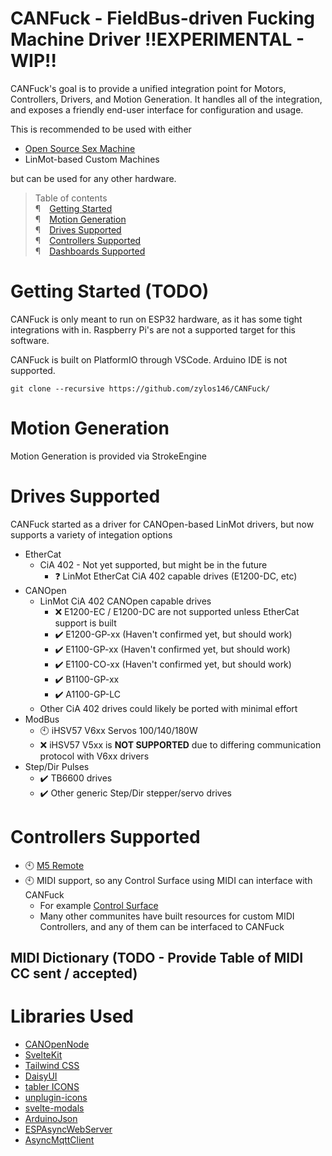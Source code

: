# CANFuck - FieldBus-driven Fucking Machine Driver !!EXPERIMENTAL - WIP!!
CANFuck's goal is to provide a unified integration point for Motors, Controllers, Drivers, and Motion Generation.
It handles all of the integration, and exposes a friendly end-user interface for configuration and usage.

This is recommended to be used with either
- [Open Source Sex Machine]()
- LinMot-based Custom Machines

but can be used for any other hardware.

> Table of contents  
> <span class="mono">¶</span>&emsp;[Getting Started](#getting-started)  
> <span class="mono">¶</span>&emsp;[Motion Generation](#motion-supported)  
> <span class="mono">¶</span>&emsp;[Drives Supported](#drives-supported)  
> <span class="mono">¶</span>&emsp;[Controllers Supported](#controllers-supported)  
> <span class="mono">¶</span>&emsp;[Dashboards Supported](#dashboards-supported)  

<a name="getting-started"></a>
# Getting Started (TODO)
CANFuck is only meant to run on ESP32 hardware, as it has some tight integrations with in.
Raspberry Pi's are not a supported target for this software.

CANFuck is built on PlatformIO through VSCode. Arduino IDE is not supported.

`git clone --recursive https://github.com/zylos146/CANFuck/`

<a name="motion-supported"></a>
# Motion Generation
Motion Generation is provided via StrokeEngine

<a name="drives-supported"></a>
# Drives Supported
CANFuck started as a driver for CANOpen-based LinMot drivers, but now supports a variety of integation options
- EtherCat
  - CiA 402 - Not yet supported, but might be in the future
    - :question: LinMot EtherCat CiA 402 capable drives (E1200-DC, etc)
- CANOpen
  - LinMot CiA 402 CANOpen capable drives
    - :x: E1200-EC / E1200-DC are not supported unless EtherCat support is built
    - :heavy_check_mark: E1200-GP-xx (Haven't confirmed yet, but should work)
    - :heavy_check_mark: E1100-GP-xx (Haven't confirmed yet, but should work)
    - :heavy_check_mark: E1100-CO-xx (Haven't confirmed yet, but should work)
    - :heavy_check_mark: B1100-GP-xx
    - :heavy_check_mark: A1100-GP-LC
  - Other CiA 402 drives could likely be ported with minimal effort
- ModBus
  - :clock10: iHSV57 V6xx Servos 100/140/180W
  - :x: iHSV57 V5xx is **NOT SUPPORTED** due to differing communication protocol with V6xx drivers
- Step/Dir Pulses
  - :heavy_check_mark: TB6600 drives
  - :heavy_check_mark: Other generic Step/Dir stepper/servo drives

<a name="controllers-supported"></a>
# Controllers Supported
- :clock10: [M5 Remote](https://github.com/ortlof/OSSM-M5-Remote)
- :clock10: MIDI support, so any Control Surface using MIDI can interface with CANFuck
  - For example [Control Surface](https://github.com/tttapa/Control-Surface)
  - Many other communites have built resources for custom MIDI Controllers, and any of them can be interfaced to CANFuck

## MIDI Dictionary (TODO - Provide Table of MIDI CC sent / accepted)

# Libraries Used

- [CANOpenNode](https://github.com/CANopenNode/CANopenNode)
- [SvelteKit](https://kit.svelte.dev/)
- [Tailwind CSS](https://tailwindcss.com/)
- [DaisyUI](https://daisyui.com/)
- [tabler ICONS](https://tabler-icons.io/)
- [unplugin-icons](https://github.com/antfu/unplugin-icons)
- [svelte-modals](https://svelte-modals.mattjennings.io/)
- [ArduinoJson](https://github.com/bblanchon/ArduinoJson)
- [ESPAsyncWebServer](https://github.com/me-no-dev/ESPAsyncWebServer)
- [AsyncMqttClient](https://github.com/marvinroger/async-mqtt-client)

